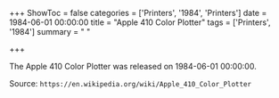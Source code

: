 +++
ShowToc = false
categories = ['Printers', '1984', 'Printers']
date = 1984-06-01 00:00:00
title = "Apple 410 Color Plotter"
tags = ['Printers', '1984']
summary = " "

+++

The Apple 410 Color Plotter was released on 1984-06-01 00:00:00.

Source: `https://en.wikipedia.org/wiki/Apple_410_Color_Plotter`
